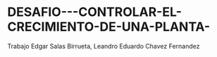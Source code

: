 # DESAFIO---CONTROLAR-EL-CRECIMIENTO-DE-UNA-PLANTA-
Trabajo Edgar Salas Birrueta, Leandro Eduardo Chavez Fernandez
